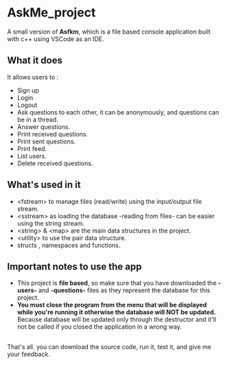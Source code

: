 # AskMe_project
A small version of **Asfkm**, which is a file based console application built with c++ using VSCode as an IDE.
## What it does
It allows users to :
- Sign up
- Login
- Logout
- Ask questions to each other, it can be anonymously, and questions can be in a thread.
- Answer questions.
- Print received questions.
- Print sent questions.
- Print feed.
- List users.
- Delete received questions.
## What's used in it
- \<fstream> to manage files (read/write) using the input/output file stream.
- \<sstream> as loading the database -reading from files- can be easier using the string stream.
- \<string> & \<map> are the main data structures in the project.
- \<utility> to use the pair data structure.
- structs , namespaces and functions.
## Important notes to use the app
- This project is **file based**, so make sure that you have downloaded the **-users-** and **-questions-** files as they represent the database for this project.
- **You must close the program from the menu that will be displayed while you're running it otherwise the database will NOT be updated.** Because database will be updated only through the destructor and it'll not be called if you closed the application in a wrong way.
##  
That's all. you can download the source code, run it, test it, and give me your feedback.
